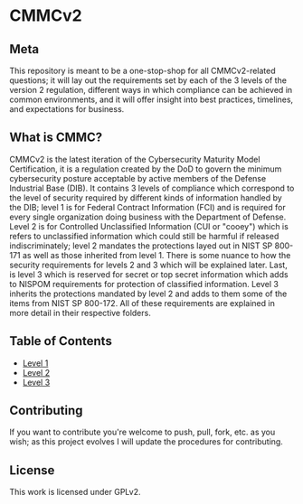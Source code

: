 # CMMCv2
## Meta
This repository is meant to be a one-stop-shop for all CMMCv2-related questions; it will lay out the requirements set by each of the 3 levels of the version 2 regulation, different ways in which compliance can be achieved in common environments, and it will offer insight into best practices, timelines, and expectations for business.
## What is CMMC?
CMMCv2 is the latest iteration of the Cybersecurity Maturity Model Certification, it is a regulation created by the DoD to govern the minimum cybersecurity posture acceptable by active members of the Defense Industrial Base (DIB).  It contains 3 levels of compliance which correspond to the level of security required by different kinds of information handled by the DIB; level 1 is for Federal Contract Information (FCI) and is required for every single organization doing business with the Department of Defense.  Level 2 is for Controlled Unclassified Information (CUI or "cooey") which is refers to unclassified information which could still be harmful if released indiscriminately; level 2 mandates the protections layed out in NIST SP 800-171 as well as those inherited from level 1.  There is some nuance to how the security requirements for levels 2 and 3 which will be explained later.  Last, is level 3 which is reserved for secret or top secret information which adds to NISPOM requirements for protection of classified information.  Level 3 inherits the protections mandated by level 2 and adds to them some of the items from NIST SP 800-172.  All of these requirements are explained in more detail in their respective folders.
## Table of Contents
* [Level 1]()
* [Level 2]()
* [Level 3]()
## Contributing 
If you want to contribute you're welcome to push, pull, fork, etc. as you wish; as this project evolves I will update the procedures for contributing.
## License
This work is licensed under GPLv2.
